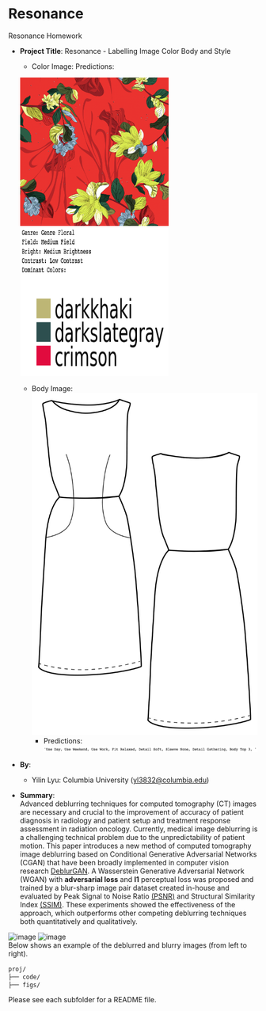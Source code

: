 # Resonance

Resonance Homework 

+ **Project Title**: Resonance - Labelling Image Color Body and Style   
  + Color Image:                                               Predictions: 

  <img src = './figs/test_4.png'  width="300" height="300"> <img src = './figs/predictions_of_test_4.png' width="300" height="300">
 	 


  + Body Image: ![image](./figs/test4.png) 
  	 + Predictions: ![image](./figs/predictions_of_test4.png) 
+ **By**:  
  + Yilin Lyu: Columbia University (yl3832@columbia.edu)
+ **Summary**:  
Advanced deblurring techniques for computed tomography (CT) images are necessary and crucial to the improvement of accuracy of patient diagnosis in radiology and patient setup and treatment response assessment in radiation oncology. Currently, medical image deblurring is a challenging technical problem due to the unpredictability of patient motion. This paper introduces a new method of computed tomography image deblurring based on Conditional Generative Adversarial Networks (CGAN) that have been broadly implemented in computer vision research [DeblurGAN](https://arxiv.org/pdf/1711.07064.pdf). A Wasserstein Generative Adversarial Network (WGAN) with **adversarial loss** and **l1** perceptual loss was proposed and trained by a blur-sharp image pair dataset created in-house and evaluated by Peak Signal to Noise Ratio [(PSNR)](https://en.wikipedia.org/wiki/Peak_signal-to-noise_ratio) and Structural Similarity Index [(SSIM)](http://www.imatest.com/docs/ssim/). These experiments showed the effectiveness of the approach, which outperforms other competing deblurring techniques both quantitatively and qualitatively.

![image](./figs/2.png)
![image](./figs/9.png)   
        Below shows an example of the deblurred and blurry images (from left to right).   
 

```
proj/
├── code/ 
├── figs/  
```

Please see each subfolder for a README file.